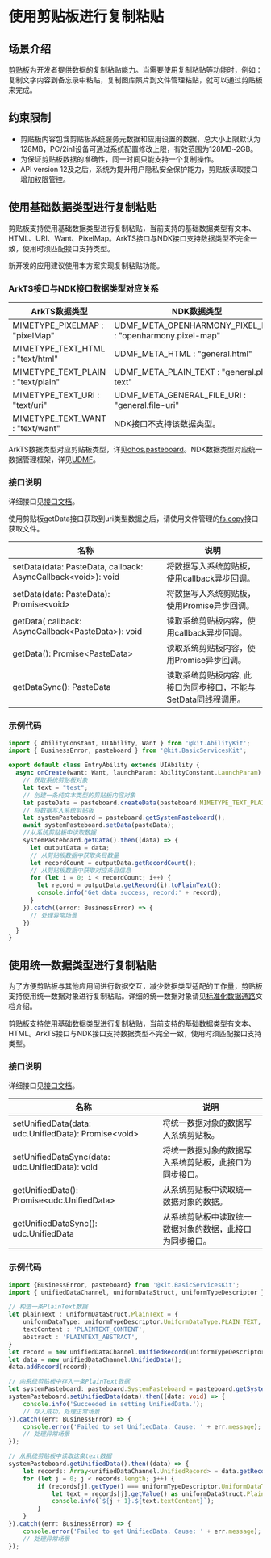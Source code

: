 # 使用剪贴板进行复制粘贴
<!--Kit: Basic Services Kit-->
<!--Subsystem: MiscServices-->
<!--Owner: @yangxiaodong41-->
<!--Designer: @guo867-->
<!--Tester: @maxiaorong-->
<!--Adviser: @fang-jinxu-->

## 场景介绍

[剪贴板](../../reference/apis-basic-services-kit/js-apis-pasteboard.md)为开发者提供数据的复制粘贴能力。当需要使用复制粘贴等功能时，例如：复制文字内容到备忘录中粘贴，复制图库照片到文件管理粘贴，就可以通过剪贴板来完成。

## 约束限制

- 剪贴板内容包含剪贴板系统服务元数据和应用设置的数据，总大小上限默认为128MB，PC/2in1设备可通过系统配置修改上限，有效范围为128MB~2GB。
- 为保证剪贴板数据的准确性，同一时间只能支持一个复制操作。
- API version 12及之后，系统为提升用户隐私安全保护能力，剪贴板读取接口增加[权限管控](get-pastedata-permission-guidelines.md)。

## 使用基础数据类型进行复制粘贴

剪贴板支持使用基础数据类型进行复制粘贴，当前支持的基础数据类型有文本、HTML、URI、Want、PixelMap。ArkTS接口与NDK接口支持数据类型不完全一致，使用时须匹配接口支持类型。

新开发的应用建议使用本方案实现复制粘贴功能。

### ArkTS接口与NDK接口数据类型对应关系
| ArkTS数据类型 | NDK数据类型                                                                                                                                        |
| -------- |----------------------------------------------------------------------------------------------------------------------------------------|
| MIMETYPE_PIXELMAP : "pixelMap" | UDMF_META_OPENHARMONY_PIXEL_MAP : "openharmony.pixel-map" |
| MIMETYPE_TEXT_HTML : "text/html" | UDMF_META_HTML : "general.html" |
| MIMETYPE_TEXT_PLAIN : "text/plain" | UDMF_META_PLAIN_TEXT : "general.plain-text" |
| MIMETYPE_TEXT_URI : "text/uri" | UDMF_META_GENERAL_FILE_URI : "general.file-uri" |
| MIMETYPE_TEXT_WANT : "text/want" | NDK接口不支持该数据类型。 |

ArkTS数据类型对应剪贴板类型，详见[ohos.pasteboard](../../reference/apis-basic-services-kit/js-apis-pasteboard.md)。NDK数据类型对应统一数据管理框架，详见[UDMF](../../reference/apis-arkdata/capi-udmf.md)。

### 接口说明

详细接口见[接口文档](../../reference/apis-basic-services-kit/js-apis-pasteboard.md#getdata9)。

使用剪贴板getData接口获取到uri类型数据之后，请使用文件管理的[fs.copy](../../reference/apis-core-file-kit/js-apis-file-fs.md#fscopy11)接口获取文件。

| 名称 | 说明                                                                                                                                        |
| -------- |----------------------------------------------------------------------------------------------------------------------------------------|
| setData(data: PasteData, callback: AsyncCallback&lt;void&gt;): void | 将数据写入系统剪贴板，使用callback异步回调。 |
| setData(data: PasteData): Promise&lt;void&gt; | 将数据写入系统剪贴板，使用Promise异步回调。 |
| getData( callback: AsyncCallback&lt;PasteData&gt;): void | 读取系统剪贴板内容，使用callback异步回调。 |
| getData(): Promise&lt;PasteData&gt; | 读取系统剪贴板内容，使用Promise异步回调。 |
| getDataSync(): PasteData | 读取系统剪贴板内容, 此接口为同步接口，不能与SetData同线程调用。 |

### 示例代码
```ts
import { AbilityConstant, UIAbility, Want } from '@kit.AbilityKit';
import { BusinessError, pasteboard } from '@kit.BasicServicesKit';

export default class EntryAbility extends UIAbility {
  async onCreate(want: Want, launchParam: AbilityConstant.LaunchParam): Promise<void> {
    // 获取系统剪贴板对象
    let text = "test";
    // 创建一条纯文本类型的剪贴板内容对象
    let pasteData = pasteboard.createData(pasteboard.MIMETYPE_TEXT_PLAIN, text);
    // 将数据写入系统剪贴板
    let systemPasteboard = pasteboard.getSystemPasteboard();
    await systemPasteboard.setData(pasteData);
    //从系统剪贴板中读取数据
    systemPasteboard.getData().then((data) => {
      let outputData = data;
      // 从剪贴板数据中获取条目数量
      let recordCount = outputData.getRecordCount();
      // 从剪贴板数据中获取对应条目信息
      for (let i = 0; i < recordCount; i++) {
        let record = outputData.getRecord(i).toPlainText();
        console.info('Get data success, record:' + record);
      }
    }).catch((error: BusinessError) => {
      // 处理异常场景
    })
  }
}
```

## 使用统一数据类型进行复制粘贴

为了方便剪贴板与其他应用间进行数据交互，减少数据类型适配的工作量，剪贴板支持使用统一数据对象进行复制粘贴。详细的统一数据对象请见[标准化数据通路](../../reference/apis-arkdata/js-apis-data-unifiedDataChannel.md)文档介绍。

剪贴板支持使用基础数据类型进行复制粘贴，当前支持的基础数据类型有文本、HTML。ArkTS接口与NDK接口支持数据类型不完全一致，使用时须匹配接口支持类型。

### 接口说明

详细接口见[接口文档](../../reference/apis-basic-services-kit/js-apis-pasteboard.md#getunifieddata12)。

| 名称 | 说明                                                                                                                                        |
| -------- |----------------------------------------------------------------------------------------------------------------------------------------|
| setUnifiedData(data: udc.UnifiedData): Promise\<void\> | 将统一数据对象的数据写入系统剪贴板。
| setUnifiedDataSync(data: udc.UnifiedData): void | 将统一数据对象的数据写入系统剪贴板，此接口为同步接口。                                                                                                                          |
| getUnifiedData(): Promise\<udc.UnifiedData\> | 从系统剪贴板中读取统一数据对象的数据。                                                                                                                          |
| getUnifiedDataSync(): udc.UnifiedData | 从系统剪贴板中读取统一数据对象的数据，此接口为同步接口。

### 示例代码
```ts
import {BusinessError, pasteboard} from '@kit.BasicServicesKit';
import { unifiedDataChannel, uniformDataStruct, uniformTypeDescriptor } from '@kit.ArkData';

// 构造一条PlainText数据
let plainText : uniformDataStruct.PlainText = {
    uniformDataType: uniformTypeDescriptor.UniformDataType.PLAIN_TEXT,
    textContent : 'PLAINTEXT_CONTENT',
    abstract : 'PLAINTEXT_ABSTRACT',
}
let record = new unifiedDataChannel.UnifiedRecord(uniformTypeDescriptor.UniformDataType.PLAIN_TEXT, plainText);
let data = new unifiedDataChannel.UnifiedData();
data.addRecord(record);

// 向系统剪贴板中存入一条PlainText数据
let systemPasteboard: pasteboard.SystemPasteboard = pasteboard.getSystemPasteboard();
systemPasteboard.setUnifiedData(data).then((data: void) => {
    console.info('Succeeded in setting UnifiedData.');
    // 存入成功，处理正常场景
}).catch((err: BusinessError) => {
    console.error('Failed to set UnifiedData. Cause: ' + err.message);
    // 处理异常场景
});

// 从系统剪贴板中读取这条text数据
systemPasteboard.getUnifiedData().then((data) => {
    let records: Array<unifiedDataChannel.UnifiedRecord> = data.getRecords();
    for (let j = 0; j < records.length; j++) {
        if (records[j].getType() === uniformTypeDescriptor.UniformDataType.PLAIN_TEXT) {
            let text = records[j].getValue() as uniformDataStruct.PlainText;
            console.info(`${j + 1}.${text.textContent}`);
        }
    }
}).catch((err: BusinessError) => {
    console.error('Failed to get UnifiedData. Cause: ' + err.message);
    // 处理异常场景
});
```

<!--RP1-->
<!--RP1End-->